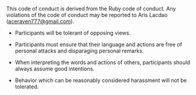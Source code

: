 This code of conduct is derived from the Ruby code of conduct. Any violations of the code of conduct may be reported to Aris Lacdao (aceraven777@gmail.com).

- Participants will be tolerant of opposing views.

- Participants must ensure that their language and actions are free of personal attacks and disparaging personal remarks.

- When interpreting the words and actions of others, participants should always assume good intentions.

- Behavior which can be reasonably considered harassment will not be tolerated.
